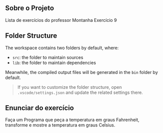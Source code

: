 ## Sobre o Projeto 

Lista de exercícios do professor Montanha Exercício 9
## Folder Structure

The workspace contains two folders by default, where:

- `src`: the folder to maintain sources
- `lib`: the folder to maintain dependencies

Meanwhile, the compiled output files will be generated in the `bin` folder by default.

> If you want to customize the folder structure, open `.vscode/settings.json` and update the related settings there.

## Enunciar do exercício

Faça um Programa que peça a temperatura em graus Fahrenheit, transforme e mostre a temperatura em graus Celsius.
